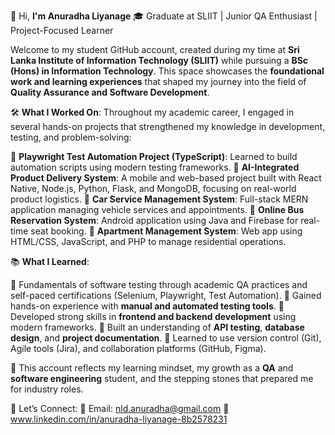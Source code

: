 👋 Hi, **I'm Anuradha Liyanage**
🎓 Graduate at SLIIT | Junior QA Enthusiast | Project-Focused Learner

Welcome to my student GitHub account, created during my time at **Sri Lanka Institute of Information Technology (SLIIT)** while pursuing a **BSc (Hons) in Information Technology**. This space showcases the **foundational work and learning experiences** that shaped my journey into the field of **Quality Assurance and Software Development**.

🛠️ **What I Worked On**:
Throughout my academic career, I engaged in several hands-on projects that strengthened my knowledge in development, testing, and problem-solving:

🔹 **Playwright Test Automation Project (TypeScript)**: Learned to build automation scripts using modern testing frameworks.
🔹 **AI-Integrated Product Delivery System**: A mobile and web-based project built with React Native, Node.js, Python, Flask, and MongoDB, focusing on real-world product logistics.
🔹 **Car Service Management System**: Full-stack MERN application managing vehicle services and appointments.
🔹 **Online Bus Reservation System**: Android application using Java and Firebase for real-time seat booking.
🔹 **Apartment Management System**: Web app using HTML/CSS, JavaScript, and PHP to manage residential operations.

📚 **What I Learned**:

🔹 Fundamentals of software testing through academic QA practices and self-paced certifications (Selenium, Playwright, Test Automation).
🔹 Gained hands-on experience with **manual and automated testing tools**.
🔹 Developed strong skills in **frontend and backend development** using modern frameworks.
🔹 Built an understanding of **API testing**, **database design**, and **project documentation**.
🔹 Learned to use version control (Git), Agile tools (Jira), and collaboration platforms (GitHub, Figma).

🌱 This account reflects my learning mindset, my growth as a **QA** and **software engineering** student, and the stepping stones that prepared me for industry roles.

🔗 Let’s Connect:
📧 Email: nld.anuradha@gmail.com
💼 www.linkedin.com/in/anuradha-liyanage-8b2578231
